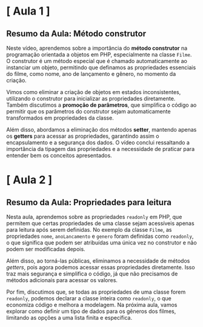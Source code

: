 # [ Aula 1 ]
## Resumo da Aula: Método construtor

Neste vídeo, aprendemos sobre a importância do **método construtor** na programação orientada a objetos em PHP, especialmente na classe `Filme`. O construtor é um método especial que é chamado automaticamente ao instanciar um objeto, permitindo que definamos as propriedades essenciais do filme, como nome, ano de lançamento e gênero, no momento da criação.

Vimos como eliminar a criação de objetos em estados inconsistentes, utilizando o construtor para inicializar as propriedades diretamente. Também discutimos a **promoção de parâmetros**, que simplifica o código ao permitir que os parâmetros do construtor sejam automaticamente transformados em propriedades da classe.

Além disso, abordamos a eliminação dos métodos **setter**, mantendo apenas os **getters** para acessar as propriedades, garantindo assim o encapsulamento e a segurança dos dados. O vídeo conclui ressaltando a importância da tipagem das propriedades e a necessidade de praticar para entender bem os conceitos apresentados.
<br>

# [ Aula 2 ]
## Resumo da Aula: Propriedades para leitura

Nesta aula, aprendemos sobre as propriedades `readonly` em PHP, que permitem que certas propriedades de uma classe sejam acessíveis apenas para leitura após serem definidas. No exemplo da classe `Filme`, as propriedades `nome`, `anoLancamento` e `genero` foram definidas como `readonly`, o que significa que podem ser atribuídas uma única vez no construtor e não podem ser modificadas depois.

Além disso, ao torná-las públicas, eliminamos a necessidade de métodos *getters*, pois agora podemos acessar essas propriedades diretamente. Isso traz mais segurança e simplifica o código, já que não precisamos de métodos adicionais para acessar os valores.

Por fim, discutimos que, se todas as propriedades de uma classe forem `readonly`, podemos declarar a classe inteira como `readonly`, o que economiza código e melhora a modelagem. Na próxima aula, vamos explorar como definir um tipo de dados para os gêneros dos filmes, limitando as opções a uma lista finita e específica.